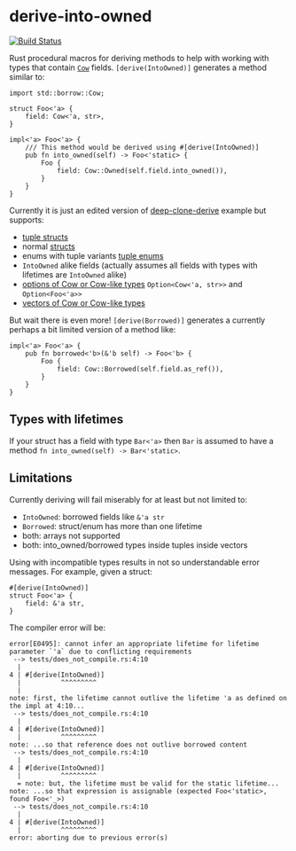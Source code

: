 # derive-into-owned

[![Build Status](https://travis-ci.org/koivunej/derive-into-owned.svg?branch=master)](https://travis-ci.org/koivunej/derive-into-owned)

Rust procedural macros for deriving methods to help with working with types that contain [`Cow`](https://doc.rust-lang.org/std/borrow/enum.Cow.html) fields. `[derive(IntoOwned)]` generates a method similar to:

```
import std::borrow::Cow;

struct Foo<'a> {
	field: Cow<'a, str>,
}

impl<'a> Foo<'a> {
	/// This method would be derived using #[derive(IntoOwned)]
	pub fn into_owned(self) -> Foo<'static> {
		Foo {
			field: Cow::Owned(self.field.into_owned()),
		}
	}
}
```

Currently it is just an edited version of [deep-clone-derive](https://github.com/asajeffrey/deep-clone/blob/master/deep-clone-derive/lib.rs) example but supports:

 * [tuple structs](./tests/tuple_struct.rs)
 * normal [structs](./tests/struct.rs)
 * enums with tuple variants [tuple enums](./tests/simple_enum.rs)
 * `IntoOwned` alike fields (actually assumes all fields with types with lifetimes are `IntoOwned` alike)
 * [options of Cow or Cow-like types](./tests/opt_field.rs) `Option<Cow<'a, str>>` and `Option<Foo<'a>>`
 * [vectors of Cow or Cow-like types](./tests/vec.rs)

But wait there is even more! `[derive(Borrowed)]` generates a currently perhaps a bit limited version of a method like:

```
impl<'a> Foo<'a> {
	pub fn borrowed<'b>(&'b self) -> Foo<'b> {
		Foo {
			field: Cow::Borrowed(self.field.as_ref()),
		}
	}
}
```

## Types with lifetimes

If your struct has a field with type `Bar<'a>` then `Bar` is assumed to have a method `fn into_owned(self) -> Bar<'static>`.

## Limitations

Currently deriving will fail miserably for at least but not limited to:

 * `IntoOwned`: borrowed fields like `&'a str`
 * `Borrowed`: struct/enum has more than one lifetime
 * both: arrays not supported
 * both: into_owned/borrowed types inside tuples inside vectors

Using with incompatible types results in not so understandable error messages. For example, given a struct:

```
#[derive(IntoOwned)]
struct Foo<'a> {
	field: &'a str,
}
```

The compiler error will be:

```
error[E0495]: cannot infer an appropriate lifetime for lifetime parameter `'a` due to conflicting requirements
 --> tests/does_not_compile.rs:4:10
  |
4 | #[derive(IntoOwned)]
  |          ^^^^^^^^^
  |
note: first, the lifetime cannot outlive the lifetime 'a as defined on the impl at 4:10...
 --> tests/does_not_compile.rs:4:10
  |
4 | #[derive(IntoOwned)]
  |          ^^^^^^^^^
note: ...so that reference does not outlive borrowed content
 --> tests/does_not_compile.rs:4:10
  |
4 | #[derive(IntoOwned)]
  |          ^^^^^^^^^
  = note: but, the lifetime must be valid for the static lifetime...
note: ...so that expression is assignable (expected Foo<'static>, found Foo<'_>)
 --> tests/does_not_compile.rs:4:10
  |
4 | #[derive(IntoOwned)]
  |          ^^^^^^^^^
error: aborting due to previous error(s)
```
